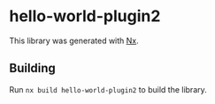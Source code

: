 # hello-world-plugin2

This library was generated with [Nx](https://nx.dev).

## Building

Run `nx build hello-world-plugin2` to build the library.
